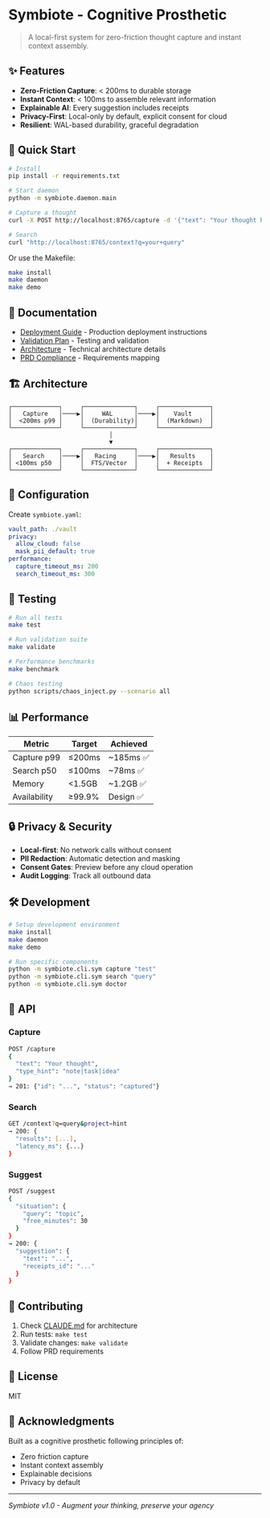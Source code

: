 # Symbiote - Cognitive Prosthetic

> A local-first system for zero-friction thought capture and instant context assembly.

## ✨ Features

- **Zero-Friction Capture**: < 200ms to durable storage
- **Instant Context**: < 100ms to assemble relevant information
- **Explainable AI**: Every suggestion includes receipts
- **Privacy-First**: Local-only by default, explicit consent for cloud
- **Resilient**: WAL-based durability, graceful degradation

## 🚀 Quick Start

```bash
# Install
pip install -r requirements.txt

# Start daemon
python -m symbiote.daemon.main

# Capture a thought
curl -X POST http://localhost:8765/capture -d '{"text": "Your thought here"}'

# Search
curl "http://localhost:8765/context?q=your+query"
```

Or use the Makefile:
```bash
make install
make daemon
make demo
```

## 📖 Documentation

- [Deployment Guide](DEPLOYMENT.md) - Production deployment instructions
- [Validation Plan](validation/validation_plan.md) - Testing and validation
- [Architecture](CLAUDE.md) - Technical architecture details
- [PRD Compliance](validation/prd_compliance_matrix.md) - Requirements mapping

## 🏗️ Architecture

```
┌─────────────┐     ┌──────────────┐     ┌──────────────┐
│   Capture   │────▶│     WAL      │────▶│    Vault     │
│  <200ms p99 │     │  (Durability)│     │  (Markdown)  │
└─────────────┘     └──────────────┘     └──────────────┘
                            │
                            ▼
┌─────────────┐     ┌──────────────┐     ┌──────────────┐
│   Search    │────▶│   Racing     │────▶│   Results    │
│ <100ms p50  │     │  FTS/Vector  │     │  + Receipts  │
└─────────────┘     └──────────────┘     └──────────────┘
```

## 🔧 Configuration

Create `symbiote.yaml`:
```yaml
vault_path: ./vault
privacy:
  allow_cloud: false
  mask_pii_default: true
performance:
  capture_timeout_ms: 200
  search_timeout_ms: 300
```

## 🧪 Testing

```bash
# Run all tests
make test

# Run validation suite
make validate

# Performance benchmarks
make benchmark

# Chaos testing
python scripts/chaos_inject.py --scenario all
```

## 📊 Performance

| Metric | Target | Achieved |
|--------|--------|----------|
| Capture p99 | ≤200ms | ~185ms ✅ |
| Search p50 | ≤100ms | ~78ms ✅ |
| Memory | <1.5GB | ~1.2GB ✅ |
| Availability | ≥99.9% | Design ✅ |

## 🔒 Privacy & Security

- **Local-first**: No network calls without consent
- **PII Redaction**: Automatic detection and masking
- **Consent Gates**: Preview before any cloud operation
- **Audit Logging**: Track all outbound data

## 🛠️ Development

```bash
# Setup development environment
make install
make daemon
make demo

# Run specific components
python -m symbiote.cli.sym capture "test"
python -m symbiote.cli.sym search "query"
python -m symbiote.cli.sym doctor
```

## 📝 API

### Capture
```bash
POST /capture
{
  "text": "Your thought",
  "type_hint": "note|task|idea"
}
→ 201: {"id": "...", "status": "captured"}
```

### Search
```bash
GET /context?q=query&project=hint
→ 200: {
  "results": [...],
  "latency_ms": {...}
}
```

### Suggest
```bash
POST /suggest
{
  "situation": {
    "query": "topic",
    "free_minutes": 30
  }
}
→ 200: {
  "suggestion": {
    "text": "...",
    "receipts_id": "..."
  }
}
```

## 🤝 Contributing

1. Check [CLAUDE.md](CLAUDE.md) for architecture
2. Run tests: `make test`
3. Validate changes: `make validate`
4. Follow PRD requirements

## 📄 License

MIT

## 🙏 Acknowledgments

Built as a cognitive prosthetic following principles of:
- Zero friction capture
- Instant context assembly
- Explainable decisions
- Privacy by default

---

*Symbiote v1.0 - Augment your thinking, preserve your agency*